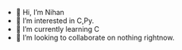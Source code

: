 - 👋 Hi, I’m Nihan
- 👀 I’m interested in C,Py.
- 🌱 I’m currently learning C
- 💞️ I’m looking to collaborate on nothing rightnow.
  

<!---
Nihan2609/Nihan2609 is a ✨ special ✨ repository because its `README.md` (this file) appears on your GitHub profile.
You can click the Preview link to take a look at your changes.
--->
